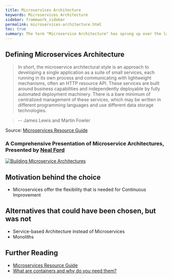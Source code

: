 ```yaml
---
title: Microservices Architecture
keywords: Microservices Architecture
sidebar: framework_sidebar
permalink: microservices-architecture.html
toc: true
summary: The term "Microservice Architecture" has sprung up over the last few years to describe a particular way of designing software applications as suites of independently deployable services. While there is no precise definition of this architectural style, there are certain common characteristics around organization around business capability, automated deployment, intelligence in the endpoints, and decentralized control of languages and data.
---
```


## Defining Microservices Architecture
>In short, the microservice architectural style is an approach to developing a single application as a suite of small services, each running in its own process and communicating with lightweight mechanisms, often an HTTP resource API. These services are built around business capabilities and independently deployable by fully automated deployment machinery. There is a bare minimum of centralized management of these services, which may be written in different programming languages and use different data storage technologies.

> -- James Lewis and Martin Fowler

Source: [Microservices Resource Guide](http://martinfowler.com/microservices/#what)

### A Comprehensive Presentation of Microservice Architectures, Presented by [Neal Ford](http://nealford.com/)
[![Building Microservice Architectures](http://img.youtube.com/vi/pjN7CaGPFB4/0.jpg)](https://www.youtube.com/watch?v=pjN7CaGPFB4)

## Motivation behind the choice
* Microservices offer the flexibility that is needed for Continuous Improvement

## Alternatives that could have been chosen, but was not
* Service-based Architecture instead of Microservices
* Monoliths

## Further Reading
* [Microservices Resource Guide](http://martinfowler.com/microservices/)
* [What are containers and why do you need them?](http://www.cio.com/article/2924995/enterprise-software/what-are-containers-and-why-do-you-need-them.html)
